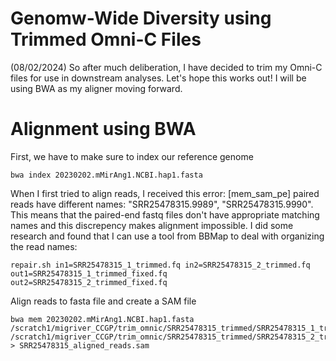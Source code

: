# Genomw-Wide Diversity using Trimmed Omni-C Files
(08/02/2024) So after much deliberation, I have decided to trim my Omni-C files for use in downstream analyses. Let's hope this works out! I will be using BWA as my aligner moving forward. 

# Alignment using BWA
First, we have to make sure to index our reference genome

    bwa index 20230202.mMirAng1.NCBI.hap1.fasta 

When I first tried to align reads, I received this error:  [mem_sam_pe] paired reads have different names: "SRR25478315.9989", "SRR25478315.9990". This means that the paired-end fastq files don't have appropriate matching names and this discrepency makes alignment impossible. I did some research and found that I can use a tool from BBMap to deal with organizing the read names:

    repair.sh in1=SRR25478315_1_trimmed.fq in2=SRR25478315_2_trimmed.fq out1=SRR25478315_1_trimmed_fixed.fq out2=SRR25478315_2_trimmed_fixed.fq

Align reads to fasta file and create a SAM file

    bwa mem 20230202.mMirAng1.NCBI.hap1.fasta /scratch1/migriver_CCGP/trim_omnic/SRR25478315_trimmed/SRR25478315_1_trimmed_fixed.fq /scratch1/migriver_CCGP/trim_omnic/SRR25478315_trimmed/SRR25478315_2_trimmed_fixed.fq > SRR25478315_aligned_reads.sam
